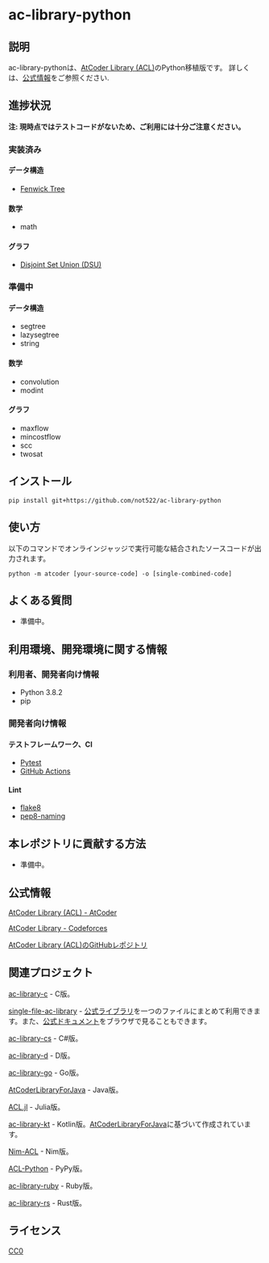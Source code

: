 # ac-library-python

## 説明

ac-library-pythonは、[AtCoder Library (ACL)](https://atcoder.jp/posts/517)のPython移植版です。 詳しくは、[公式情報](#公式情報)をご参照ください.

## 進捗状況

**注: 現時点ではテストコードがないため、ご利用には十分ご注意ください。**

### 実装済み

#### データ構造

+ [Fenwick Tree](https://github.com/atcoder/ac-library/blob/master/document_ja/fenwicktree.md)

#### 数学

+ math

#### グラフ

+ [Disjoint Set Union (DSU)](https://github.com/atcoder/ac-library/blob/master/document_ja/dsu.md)

### 準備中

#### データ構造

+ segtree
+ lazysegtree
+ string

#### 数学

+ convolution
+ modint

#### グラフ

+ maxflow
+ mincostflow
+ scc
+ twosat

## インストール

```
pip install git+https://github.com/not522/ac-library-python
```

## 使い方

以下のコマンドでオンラインジャッジで実行可能な結合されたソースコードが出力されます。

```
python -m atcoder [your-source-code] -o [single-combined-code]
```

## よくある質問

+ 準備中。

## 利用環境、開発環境に関する情報

### 利用者、開発者向け情報

+ Python 3.8.2
+ pip

### 開発者向け情報

#### テストフレームワーク、CI

+ [Pytest](https://docs.pytest.org/en/stable/)
+ [GitHub Actions](https://docs.github.com/en/actions/language-and-framework-guides/using-python-with-github-actions)

#### Lint

+ [flake8](https://pypi.org/project/flake8/)
+ [pep8-naming](https://pypi.org/project/pep8-naming/)

## 本レポジトリに貢献する方法

+ 準備中。

## 公式情報

[AtCoder Library (ACL) - AtCoder](https://atcoder.jp/posts/517)

[AtCoder Library - Codeforces](https://codeforces.com/blog/entry/82400)

[AtCoder Library (ACL)のGitHubレポジトリ](https://github.com/atcoder/ac-library)

## 関連プロジェクト

[ac-library-c](https://github.com/siumai1223/ac-library-c) - C版。

[single-file-ac-library](https://github.com/TumoiYorozu/single-file-ac-library) - [公式ライブラリ](https://atcoder.jp/posts/517)を一つのファイルにまとめて利用できます。また、[公式ドキュメント](https://tumoiyorozu.github.io/single-file-ac-library/document_ja/)をブラウザで見ることもできます。

[ac-library-cs](https://github.com/key-moon/ac-library-cs) - C#版。

[ac-library-d](https://github.com/arkark/ac-library-d) - D版。

[ac-library-go](https://github.com/monkukui/ac-library-go) - Go版。

[AtCoderLibraryForJava](https://github.com/NASU41/AtCoderLibraryForJava) - Java版。

[ACL.jl](https://github.com/abap34/ACL.jl) - Julia版。

[ac-library-kt](https://github.com/da-louis/ac-library-kt) - Kotlin版。[AtCoderLibraryForJava](https://github.com/NASU41/AtCoderLibraryForJava)に基づいて作成されています。

[Nim-ACL](https://github.com/zer0-star/Nim-ACL) - Nim版。

[ACL-Python](https://github.com/Mitarushi/ACL-Python) - PyPy版。

[ac-library-ruby](https://github.com/universato/ac-library-rb) - Ruby版。

[ac-library-rs](https://github.com/rust-lang-ja/ac-library-rs) - Rust版。

## ライセンス

[CC0](https://creativecommons.org/share-your-work/public-domain/cc0)
